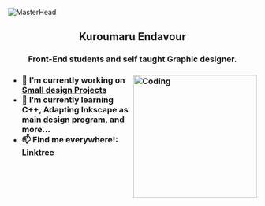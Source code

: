 ![MasterHead](https://images7.alphacoders.com/129/1293921.png)

<h2 align="center">Kuroumaru Endavour</h2>

<h3 align="center">Front-End students and self taught Graphic designer.<h3>
 
<img align="right" alt="Coding" width="250" src="https://images6.alphacoders.com/129/1299664.jpg">
 
- 🔭 I’m currently working on [Small design Projects](https://maps.app.goo.gl/EL76GYrfuHycfpzj8)
- 🌱 I’m currently learning **C++, Adapting Inkscape as main design program, and more...**
- 📫 Find me everywhere!: [Linktree](https://linktr.ee/kurox0334)
